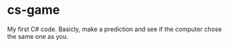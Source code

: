# cs-game
My first C# code. Basicly, make a prediction and see if the computer chose the same one as you.
